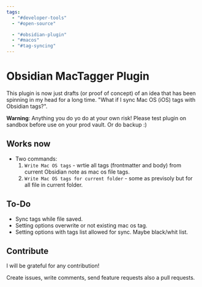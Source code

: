 ```yaml
---
tags:
  - "#developer-tools"
  - "#open-source"

  - "#obsidian-plugin"
  - "#macos"
  - "#tag-syncing"
---
```

# Obsidian MacTagger Plugin

This plugin is now just drafts (or proof of concept) of an idea that has been spinning in my head for a long time. "What if I sync Mac OS (iOS) tags with Obsidian tags?".

**Warning**: Anything you do yo do at your own risk! Please test plugin on sandbox before use on your prod vault. Or do backup :)

## Works now
- Two commands:
	1. `Write Mac OS tags` - wrtie all tags (frontmatter and body) from current Obsidian note as mac os file tags.
	2. `Write Mac OS tags for current folder` - some as previsoly but for all file in current folder.

## To-Do
- Sync tags while file saved.
- Setting options overwrite or not existing mac os tag.
- Setting options with tags list allowed for sync. Maybe black/whit list.

## Contribute 
I will be grateful for any contribution!

Сreate issues, write comments, send feature requests also a pull requests.
